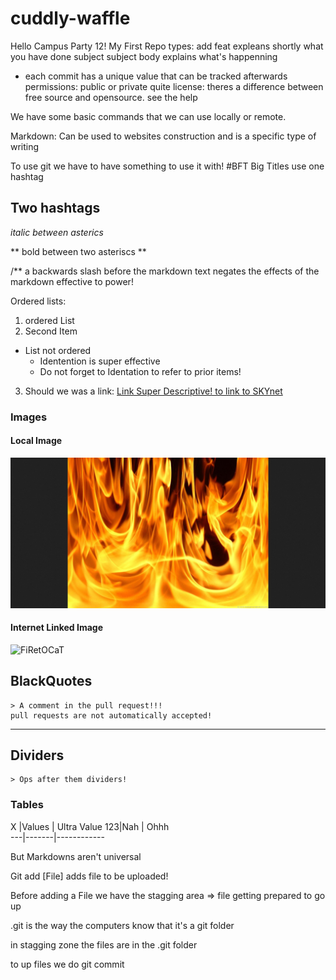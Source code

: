 # cuddly-waffle
Hello Campus Party 12! My First Repo
types:
add 
feat expleans shortly what you have done
subject subject
body explains what's happenning
- each commit has a unique value that can be tracked afterwards
permissions: public or private quite 
license: theres a difference between free source and opensource. see the help

We have some basic commands that we can use locally or remote.

Markdown: Can be used to websites construction and is a specific type of writing

To use git we have to have something to use it with!
#BFT Big Titles use one hashtag

## Two hashtags

*italic between asterics*

** bold between two asteriscs **

/** a backwards slash before the markdown text negates the effects of the markdown effective to power!

Ordered lists:

1. ordered List
2. Second Item
* List not ordered 
	* Identention is super effective
	* Do not forget to Identation to refer to prior items!
3. Should we was a link: 
	[Link Super Descriptive! to link to SKYnet]("https://www.google.com")

### Images

#### Local Image

![Firefighter](images/image.jpg)

#### Internet Linked Image

![FiRetOCaT]("https://octodex.github.com/sentrytocat")

## BlackQuotes
	> A comment in the pull request!!!
	pull requests are not automatically accepted!
--- ---
## Dividers
	> Ops after them dividers!
### Tables

X  |Values | Ultra Value
123|Nah    | Ohhh       
---|-------|------------


But Markdowns aren't universal

Git add [File] adds file to be uploaded!

Before adding a File we have the stagging area => file getting prepared to go up

.git is the way the computers know that it's a git folder

in stagging zone the files are in the .git folder

to up files we do git commit


